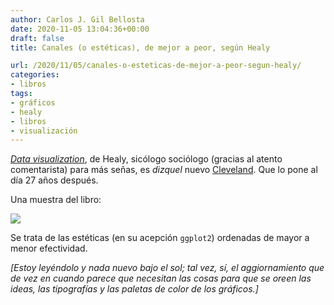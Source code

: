 ```yaml
---
author: Carlos J. Gil Bellosta
date: 2020-11-05 13:04:36+00:00
draft: false
title: Canales (o estéticas), de mejor a peor, según Healy

url: /2020/11/05/canales-o-esteticas-de-mejor-a-peor-segun-healy/
categories:
- libros
tags:
- gráficos
- healy
- libros
- visualización
---
```


_[Data visualization](https://www.goodreads.com/book/show/39964443-data-visualization)_, de Healy, sicólogo sociólogo (gracias al atento comentarista) para más señas, es _dizquel_ nuevo [Cleveland](https://www.goodreads.com/book/show/18611.Visualizing_Data). Que lo pone al día 27 años después.

Una muestra del libro:

![](/wp-uploads/2020/11/Screenshot-from-2020-11-03-19-00-57.png)

Se trata de las estéticas (en su acepción `ggplot2`) ordenadas de mayor a menor efectividad.

_[Estoy leyéndolo y nada nuevo bajo el sol; tal vez, sí, el aggiornamiento que de vez en cuando parece que necesitan las cosas para que se oreen las ideas, las tipografías y las paletas de color de los gráficos.]_



